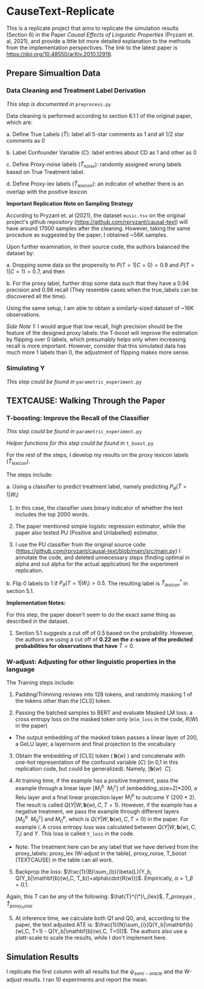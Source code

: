 # CauseText-Replicate

This is a replicate project that aims to replicate the simulation results (Section 6) in the Paper _Causal Effects of Linguistic Properties_ (Pryzant et. al, 2021), and provide a little bit more detailed explanation to the methods from the implementation perspectives. The link to the latest paper is https://doi.org/10.48550/arXiv.2010.12919. 

## Prepare Simualtion Data

### Data Cleaning and Treatment Label Derivation

_This step is documented in_ `preprocess.py`

Data cleaning is performed according to section 6.1.1 of the original paper, which are:

a. Define True Labels ($\tilde{T}$): label all 5-star comments as 1 and all 1/2 star comments as 0

b. Label Confounder Variable ($C$): label entries about CD as 1 and other as 0

c. Define Proxy-noise labels ($\hat{T}_{noise}$): randomly assigned wrong labels based on True Treatment label.

d. Define Proxy-lex labels ($\hat{T}_{lexicon}$): an indicator of whether there is an overlap with the positive lexicon

__Important Replication Note on Sampling Strategy__ 

According to Pryzant et. al (2021), the dataset `music.tsv` on the original project's github repository (https://github.com/rpryzant/causal-text) will have around 17000 samples after the cleaning. However, taking the same procedure as suggested by the paper, I obtained ~56K samples. 

Upon further examination, in their source code, the authors balanced the dataset by:

a. Dropping some data so the propensity to $P(T=1|C=0) = 0.9$ and $P(T=1|C=1) = 0.7$, and then 

b. For the proxy label, further drop some data such that they have a 0.94 precision and 0.98 recall (They resemble cases when the true_labels can be discovered all the time). 

Using the same setup, I am able to obtain a similarly-sized dataset of ~16K observations.

_Side Note 1:_ I would argue that low recall, high precision should be the feature of the designed proxy labels: the T-boost will improve the estimation by flipping over 0 labels, which presumably helps only when increasing recall is more important. However, consider that this simulated data has much more 1 labels than 0, the adjustment of flipping makes more sense.

### Simulating Y

_This step could be found in_ `parametric_experiment.py`


## TEXTCAUSE: Walking Through the Paper

### T-boosting: Improve the Recall of the Classifier

_This step could be found in_ `parametric_experiment.py`

_Helper functions for this step could be found in_ `t_boost.py`

For the rest of the steps, I develop my results on the proxy lexicon labels ($\hat{T}_{lexicon}$).


The steps include:

a. Using a classifier to predict treatment label, namely predicting $P_{\theta}(\hat{T}=1|W_i)$

1) In this case, the classifier uses binary indicator of whether the text includes the top 2000 words.

2) The paper mentioned simple logistic regression estimator, while the paper also tested PU (Positive and Unlabelled) estimator.

3) I use the PU classifier from the original source code (https://github.com/rpryzant/causal-text/blob/main/src/main.py) I annotate the code, and deleted unnecessary steps (finding optimal in alpha and out alpha for the actual application) for the experiment replication.

b. Flip 0 labels to 1 if $P_{\theta}(T = 1|W_i) > 0.5$. The resulting label is $\hat{T}_{lexicon}^*$ in section 5.1.

**Implementation Notes:**

For this step, the paper doesn't seem to do the exact same thing as described in the dataset. 

1) Section 5.1 suggests a cut off of 0.5 based on the probability. However, the authors are using a cut off of **0.22 on the z-score of the predicted probabilities for observations that have** $\hat{T} = 0$.


### W-adjust: Adjusting for other linguistic properties in the language

The Training steps include: 

1. Padding/Trimming reviews into 128 tokens, and randomly masking 1 of the tokens other than the [CLS] token.

2. Passing the batched samples to BERT and evaluate Masked LM loss: a cross entropy loss on the masked token only (`mlm_loss` in the code, $R(W)$ in the paper)

  - The output embedding of the masked token passes a linear layer of 200, a GeLU layer, a layernorm and final projection to the vocabulary

3. Obtain the embedding of [CLS] token ( $\mathbf{b}(w)$ ) and concatenate with one-hot representation of the confound variable ($C$) (in 0,1 in this replication code, but could be generalized). Namely, $[\mathbf{b}(w)\ \ C]$.

4. At training time, if the example has a positive treatment, pass the example through a linear layer $[M_{1}^b\ \ M_1^c]$ of (embedding_size+2)*200, a Relu layer and a final linear projection layer $M_1^p$ to outcome Y (200 * 2). The result is called $Q(Y|W,\mathbf{b}(w),C, T=1)$. However, if the example has a negative treatment, we pass the example through different layers $[M_{0}^b\ \ M_0^c]$ and $M_0^p$, which is $Q(Y|W,\mathbf{b}(w),C, T=0)$ in the paper. For example $i$, A cross entropy loss was calculated between $Q(Y|W,\mathbf{b}(w),C, T_i)$ and $Y$. This loss is called `Y_loss` in the code.

  - Note: The treatment here can be any label that we have derived from the proxy_labels: proxy_lex (W-adjust in the table), proxy_noise, T_boost (TEXTCAUSE) in the table can all work.

5. Backprop the loss: $\frac{1}{B}\sum_{b}(\beta{L}(Y_b, Q(Y_b|\mathbf{b}(w),C, T_b))+alpha\cdot{R(w)})$. Empirically, $\alpha =1, \beta = 0.1$. 

Again, this $T$ can be any of the following: $\hat{T}^{\*}\_{lex}$, $\hat{T}\_{proxy_lex}$ , $\hat{T}_{proxy_noise}$

5. At inference time, we calculate both Q1 and Q0, and, according to the paper, the text adjusted ATE is: $\frac{1}{N}\sum_{i}(Q(Y_b|\mathbf{b}(w),C, T=1) - Q(Y_b|\mathbf{b}(w),C, T=0))$. The authors also use a platt-scale to scale the results, while I don't implement here.



## Simulation Results

I replicate the first column with all results but the $\psi_{semi-oracle}$ and the W-adjust results. I ran 10 experiments and report the mean.
